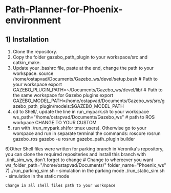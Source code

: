 # Path-Planner-for-Phoenix-environment
## 1) Installation 

1) Clone the repository.
2) Copy the folder gazebo_path_plugin to your workspace/src and catkin_make.
3) Update your .bashrc file, paste at the end, change the path to your workspace.
	source /home/ostapvad/Documents/Gazebo_ws/devel/setup.bash # Path to your workspace
	export GAZEBO_PLUGIN_PATH=~/Documents/Gazebo_ws/devel/lib/ # Path to the same workspace for Gazebo plugins
	export GAZEBO_MODEL_PATH=/home/ostapvad/Documents/Gazebo_ws/src/gazebo_path_plugin/models:$GAZEBO_MODEL_PATH
4) cd to Shell/, update the line in run_mypark.sh to your workspace
 	ws_path="/home/ostapvad/Documents/Gazebo_ws" # path to ROS workpace CHANGE TO YOUR CUSTOM
5) run with ./run_mypark.sh(for tmux users). Otherwise go to your worspace and run in separate terminal the commands:
	roscore
	rosrun gazebo_ros gazebo -u
	rosrun gazebo_path_plugin builder

6)Other Shell files were written for parking branch in Veronika's repository, you can clone the required repositeries and install this branch with ./init_sim_ws, don't forget to change 
	# Change to whereever you want
	ws_folder_path="/home/ostapvad/Documents/"
	folder_name="Phoenix_ws"
7)      ./run_parking_sim.sh - simulation in the parking mode
	./run_static_sim.sh  - simulation in the static mode

	Change in all shell files path to your workspace
